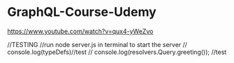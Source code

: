 # GraphQL-Course-Udemy

https://www.youtube.com/watch?v=qux4-yWeZvo



//TESTING
//run node server.js in terminal to start the server
// console.log(typeDefs)//test
// console.log(resolvers.Query.greeting()); //test
